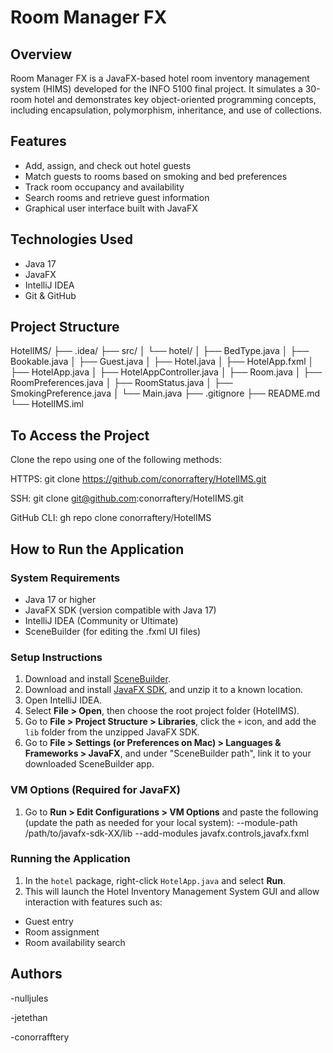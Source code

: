 # Room Manager FX

## Overview
Room Manager FX is a JavaFX-based hotel room inventory management system (HIMS) developed for the INFO 5100 final project. It simulates a 30-room hotel and demonstrates key object-oriented programming concepts, including encapsulation, polymorphism, inheritance, and use of collections.

## Features
- Add, assign, and check out hotel guests
- Match guests to rooms based on smoking and bed preferences
- Track room occupancy and availability
- Search rooms and retrieve guest information
- Graphical user interface built with JavaFX

## Technologies Used
- Java 17
- JavaFX
- IntelliJ IDEA
- Git & GitHub

## Project Structure

HotelIMS/
├── .idea/
├── src/
│ └── hotel/
│ ├── BedType.java
│ ├── Bookable.java
│ ├── Guest.java
│ ├── Hotel.java
│ ├── HotelApp.fxml
│ ├── HotelApp.java
│ ├── HotelAppController.java
│ ├── Room.java
│ ├── RoomPreferences.java
│ ├── RoomStatus.java
│ ├── SmokingPreference.java
│ └── Main.java
├── .gitignore
├── README.md
└── HotelIMS.iml


## To Access the Project

Clone the repo using one of the following methods:

HTTPS:
git clone https://github.com/conorraftery/HotelIMS.git

SSH:
git clone git@github.com:conorraftery/HotelIMS.git

GitHub CLI:
gh repo clone conorraftery/HotelIMS

## How to Run the Application

### System Requirements
- Java 17 or higher
- JavaFX SDK (version compatible with Java 17)
- IntelliJ IDEA (Community or Ultimate)
- SceneBuilder (for editing the .fxml UI files)

### Setup Instructions

1. Download and install [SceneBuilder](https://gluonhq.com/products/scene-builder/).
2. Download and install [JavaFX SDK](https://gluonhq.com/products/javafx/), and unzip it to a known location.
3. Open IntelliJ IDEA.
4. Select **File > Open**, then choose the root project folder (HotelIMS).
5. Go to **File > Project Structure > Libraries**, click the `+` icon, and add the `lib` folder from the unzipped JavaFX SDK.
6. Go to **File > Settings (or Preferences on Mac) > Languages & Frameworks > JavaFX**, and under "SceneBuilder path", link it to your downloaded SceneBuilder app.

### VM Options (Required for JavaFX)
1. Go to **Run > Edit Configurations > VM Options** and paste the following (update the path as needed for your local system):
--module-path /path/to/javafx-sdk-XX/lib --add-modules javafx.controls,javafx.fxml

### Running the Application
1. In the `hotel` package, right-click `HotelApp.java` and select **Run**.
2. This will launch the Hotel Inventory Management System GUI and allow interaction with features such as:
- Guest entry
- Room assignment
- Room availability search


## Authors

-nulljules

-jetethan

-conorrafftery

